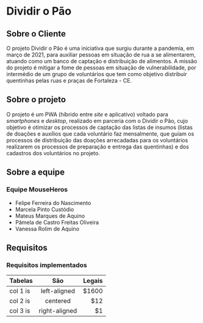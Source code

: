 # Dividir o Pão

## Sobre o Cliente

O projeto Dividir o Pão é uma iniciativa que surgiu durante a pandemia, em março de 2021, para auxiliar pessoas em situação de rua a se alimentarem, atuando como um banco de captação e distribuição de alimentos. A missão do projeto é mitigar a fome de pessoas em situação de vulnerabilidade, por intermédio de um grupo de voluntários que tem como objetivo distribuir quentinhas pelas ruas e praças de Fortaleza - CE. 

## Sobre o projeto

O projeto é um PWA (híbrido entre _site_ e aplicativo) voltado para _smartphones_ e _desktop_, realizado em parceria com o Dividir o Pão, cujo objetivo é otimizar os processos de captação das listas de insumos (listas de doações e auxílios que cada voluntário faz mensalmente, que guiam os processos de distribuição das doações arrecadadas para os voluntários realizarem os processos de preparação e entrega das quentinhas) e dos cadastros dos voluntários no projeto.

## Sobre a equipe

### Equipe MouseHeros

- Felipe Ferreira do Nascimento
- Marcela Pinto Custódio
- Mateus Marques de Aquino
- Pâmela de Castro Freitas Oliveira 
- Vanessa Rolim de Aquino 


## Requisitos

### Requisitos implementados
| Tabelas  |      São      |  Legais |
|----------|:-------------:|------:|
| col 1 is |  left-aligned | $1600 |
| col 2 is |    centered   |   $12 |
| col 3 is | right-aligned |    $1 |

